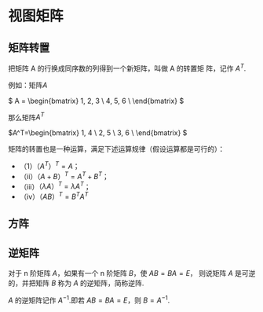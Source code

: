 # 视图矩阵

## 矩阵转置

把矩阵 A 的行换成同序数的列得到一个新矩阵，叫做 A 的转置矩 阵，记作 $A^T$.

例如：矩阵$A$

$
A = \begin{bmatrix}
 1, 2, 3 \\
 4, 5, 6 \\
 \end{bmatrix} 
$

那么矩阵$A^T$

$A^T=\begin{bmatrix}
 1, 4 \\
 2, 5 \\
 3, 6 \\
 \end{bmatrix} $

矩阵的转置也是一种运算，满足下述运算规律（假设运算都是可行的）： 
- （1）$（A^T）^T = A$； 
- （ii）$（A + B）^T = A^ T +B^ T$； 
- （iii）$（λA）^T =λA^ T$； 
- （iv）$（A B）^T = B^ T A^ T$

## 方阵
  
## 逆矩阵

对于 n 阶矩阵 $A$，如果有一个 n 阶矩阵 $B$，使 $A B = B A = E$， 则说矩阵 $A$ 是可逆的，并把矩阵 $B$ 称为 $A$ 的逆矩阵，简称逆阵.

$A$ 的逆矩阵记作 $A^{-1}$.即若 $A B = BA = E$，则 $B = A^{-1}$.
